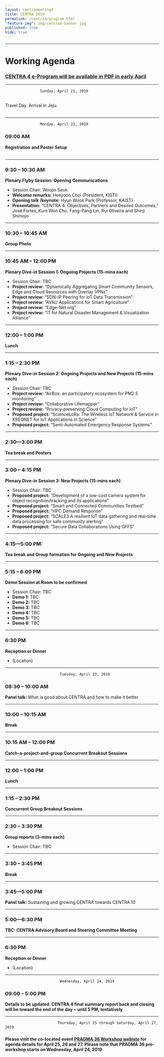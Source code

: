 ```yaml
---
layout: centrameeting4
title: CENTRA 2019
permalink: /centra4/program.html
"feature-img": img/centra4-banner.jpg
published: true
hide: true
---
```

<!-- 
## CENTRA 2019: Connecting Data, Applications and People in Smart Cyberinfrastructure and IoT
 -->

-------------
# Working Agenda
<h3><strong><u> CENTRA 4 e-Program will be available in PDF in early April</u></strong> </h3>


-------------

					Sunday, April 21, 2019 

<br>
Travel Day. Arrival in Jeju.
<br>
<br>


*** 
					Monday, April 22, 2019  

### 09:00 AM 
**Registration and Poster Setup** 
<br>
<br>

***
### 9:30 – 10:30 AM
**Plenary Flyby Session: Opening Communications**
- Session Chair: Woojin Seok
- **Welcome remarks:** Heeyoon Choi (President, KISTI) 
- **Opening talk /keynote:** Hyun Wook Park (Professor, KAIST)
- **Presentation:** “CENTRA 4: Objectives, Partners and Desired Outcomes,” José Fortes, Kum Won Cho, Fang-Pang Lin, Rui Oliveira and Shinji Shimojo  

****
### 10:30 – 10:45 AM 
**Group Photo**

****
### 10:45 AM – 12:00 PM
**Plenary Dive-in Session 1: Ongoing Projects (15-mins each)**
- Session Chair: TBC
- **Project review:** “Dynamically Aggregating Smart Community Sensors, Edge and Cloud Resources with Overlay VPNs”
- **Project review:** “SDN-IP Peering for IoT Data Transmission"
- **Project review:** “AVAU Applications for Smart Agriculture”
- **Project review:** “Edge-Net.org”
- **Project review:** “IT for Natural Disaster Management & Visualization Alliance”

****
### 12:00 – 1:00 PM 
**Lunch**

****
### 1:15 – 2:30 PM
**Plenary Dive-in Session 2: Ongoing Projects and New Projects (15-mins each)**
- Session Chair: TBC
- **Project review:** “AirBox: an participatory ecosystem for PM2.5 monitoring”
- **Project review:** “Collaborative Lifemapper”
- **Project review:** “Privacy-preserving Cloud Computing for IoT”
- **Proposed project:** “ScienceLoRa: The Wireless IoT Network & Service in KREONET for IoT Applications in Science”
- **Proposed project:** “Semi-Automated Emergency Response Systems”

****
### 2:30—3:00 PM 
**Tea break and Posters**

****
### 3:00 – 4:15 PM
**Plenary Dive-in Session 3: New Projects (15-mins each)**
- Session Chair: TBC
- **Proposed project:** “Development of a low-cost camera system for object recognition/tracking and its applications”
- **Proposed project:** “Smart and Connected Communities Testbed”
- **Proposed project:** “HPC Demand Response”
- **Proposed project:** “SCALE3:A resilient IoT data gathering and real-time data processing for safe community alerting”
- **Proposed project:** “Secure Data Collaborations Using GFFS”

****
### 4:15—5:00 PM: 
**Tea break and Group formation for Ongoing and New Projects**

****
### 5:15 – 6:00 PM
**Demo Session at Room to be confirmed**
- Session Chair: TBC
- **Demo 1:** TBC
- **Demo 2:** TBC  
- **Demo 3:** TBC
- **Demo 4:** TBC
- **Demo 5:** TBC
- **Demo 6:** TBC

***
### 6:30 PM
**Reception or Dinner**
- (Location)

****
							 Tuesday, April 23, 2019

### 08:30 – 10:00 AM 
**Panel talk:** What is good about CENTRA and how to make it better

****
### 10:00 – 10:15 AM
**Break**

****
### 10:15 AM – 12:00 PM 
**Catch-a-project-and-group Concurrent Breakout Sessions**

****
### 12:00 – 1:00 PM
**Lunch** 

****
### 1:15 – 2:30 PM
**Concurrent Group Breakout Sessions**

****
### 2:30 – 3:30 PM
**Group reports (3-mins each)**
- Session Chair: TBC

****
### 3:30 – 3:45 PM
**Break**

****
### 3:45—5:00 PM 
**Panel talk:** Sustaining and growing CENTRA towards CENTRA 10

****
### 5:00—6:30 PM 
**TBC: CENTRA Advisory Board and Steering Committee Meeting**

****
### 6:30 PM
**Reception or Dinner**
- (Location)  
****
							 Wednesday, April 24, 2019

### 09:00 – 5:00 PM 
**Details to be updated. CENTRA 4 final summary report back and closing will be toward the end of the day ~ until 5 PM, tentatively**  
****
				            Thursday, April 25 through Saturday, April 27, 2019

###  
**Please visit the co-located event [PRAGMA 36 Workshop webiste](http://www.pragma-grid.net/pragma36-program/) for agenda details for April 25, 26 and 27. Please note that PRAGMA 36 pre-workshop starts on Wednesday, April 24, 2019**


